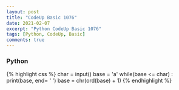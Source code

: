 ```yaml
---
layout: post
title: "CodeUp Basic 1076"
date: 2021-02-07
excerpt: "Python CodeUp Basic 1076"
tags: [Python, CodeUp, Basic]
comments: true
---
```


### Python
{% highlight css %}
char = input()
base = 'a'
while(base <= char) :
    print(base, end= ' ')
    base = chr(ord(base) + 1)
{% endhighlight %}